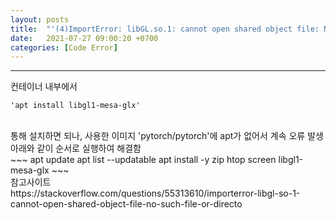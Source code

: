 ```yaml
---
layout: posts
title:  "'(4)ImportError: libGL.so.1: cannot open shared object file: No such file or directory'"
date:   2021-07-27 09:00:20 +0700
categories: [Code Error]
---
```

<link rel = "stylesheet" href ="/static/css/bootstrap.min.css">

--------------------------

컨테이너 내부에서
~~~
'apt install libgl1-mesa-glx'
~~~
<br/>
통해 설치하면 되나, 사용한 이미지 'pytorch/pytorch'에 apt가 없어서 계속 오류 발생
<br/>
아래와 같이 순서로 실행하여 해결함
<br/>
~~~
apt update
apt list --updatable
apt install -y zip htop screen libgl1-mesa-glx
~~~

<br/>
참고사이트<br/>
https://stackoverflow.com/questions/55313610/importerror-libgl-so-1-cannot-open-shared-object-file-no-such-file-or-directo
